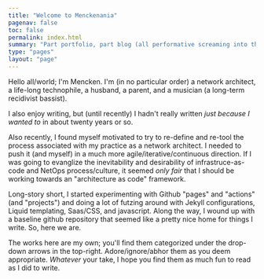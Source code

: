 ```yaml
---
title: "Welcome to Menckenania"
pagenav: false
toc: false
permalink: index.html
summary: "Part portfolio, part blog (all performative screaming into the abyss)"
type: "pages"
layout: "page"
---
```


Hello all/world; I'm Mencken.  I'm (in no particular order) a network architect, a life-long technophile, a husband, a parent, and a musician (a long-term recidivist bassist).

I also enjoy writing, but (until recently) I hadn't really written *just because I wanted to* in about twenty years or so.

Also recently, I found myself motivated to try to re-define and re-tool the process associated with my practice as a network architect.  I needed to push it (and myself) in a much more agile/iterative/continuous direction.  If I was going to evanglize the inevitability and desirability of infrastruce-as-code and NetOps process/culture, it seemed *only fair* that I should be working towards an "architecture as code" framework.

Long-story short, I started experimenting with Github "pages" and "actions" (and "projects") and doing a lot of futzing around with Jekyll configurations, Liquid templating, Saas/CSS, and javascript.  Along the way, I wound up with a baseline github repository that seemed like a pretty nice home for things I write.  So, here we are.

The works here are my own; you'll find them categorized under the drop-down arrows in the top-right. Adore/ignore/abhor them as you deem appropriate.  *Whatever* your take, I hope you find them as much fun to read as I did to write.

